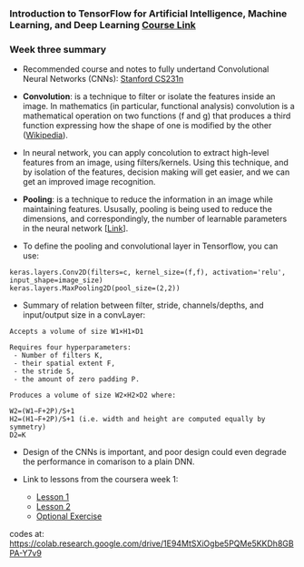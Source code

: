 ### Introduction to TensorFlow for Artificial Intelligence, Machine Learning, and Deep Learning   [Course Link](https://www.coursera.org/learn/introduction-tensorflow)

### Week three summary

- Recommended course and notes to fully undertand Convolutional Neural Networks (CNNs): [Stanford CS231n](http://cs231n.github.io/convolutional-networks/)

- **Convolution**:  is a technique to filter or isolate the features inside an image. In mathematics (in particular, functional analysis) convolution is a mathematical operation on two functions (f and g) that produces a third function expressing how the shape of one is modified by the other ([Wikipedia](https://en.wikipedia.org/wiki/Convolution)). 

- In neural network, you can apply concolution to extract high-level features from an image, using filters/kernels. Using this technique, and by isolation of the features, decision making will get easier, and we can get an improved image recognition.

- **Pooling**: is a technique to reduce the information in an image while maintaining features. Ususally, pooling is being used to reduce the dimensions, and correspondingly, the number of learnable parameters in the neural network [[Link](http://cs231n.github.io/convolutional-networks/#pool)]. 

- To define the pooling and convolutional layer in Tensorflow, you can use:

```
keras.layers.Conv2D(filters=c, kernel_size=(f,f), activation='relu', input_shape=image_size)
keras.layers.MaxPooling2D(pool_size=(2,2))
```
- Summary of relation between filter, stride, channels/depths, and  input/output size in a convLayer:

```
Accepts a volume of size W1×H1×D1

Requires four hyperparameters:
 - Number of filters K,
 - their spatial extent F,
 - the stride S,
 - the amount of zero padding P.

Produces a volume of size W2×H2×D2 where:

W2=(W1−F+2P)/S+1
H2=(H1−F+2P)/S+1 (i.e. width and height are computed equally by symmetry)
D2=K

```

- Design of the CNNs is important, and poor design could even degrade the performance in comarison to a plain DNN. 

- Link to lessons from the coursera week 1: 

    - [Lesson 1](https://colab.research.google.com/github/lmoroney/dlaicourse/blob/master/Course%201%20-%20Part%206%20-%20Lesson%202%20-%20Notebook.ipynb)
    - [Lesson 2](https://colab.research.google.com/github/lmoroney/dlaicourse/blob/master/Course%201%20-%20Part%206%20-%20Lesson%203%20-%20Notebook.ipynb)
    - [Optional Exercise](https://colab.research.google.com/github/lmoroney/dlaicourse/blob/master/Exercises/Exercise%203%20-%20Convolutions/Exercise%203%20-%20Question.ipynb)
    
    
codes at: https://colab.research.google.com/drive/1E94MtSXiOgbe5PQMe5KKDh8GBPA-Y7v9


